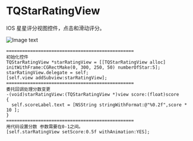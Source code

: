 TQStarRatingView
================

IOS 星星评分视图控件，点击和滑动评分。

![Image text](http://github.com/TinyQ/TQStarRatingView/raw/master/READMEIMAGE/TQStarRatingView.gif)

    ================================================
    初始化控件
    TQStarRatingView *starRatingView = [[TQStarRatingView alloc] initWithFrame:CGRectMake(0, 300, 250, 50) numberOfStar:5];
    starRatingView.delegate = self;
    [self.view addSubview:starRatingView];
    ================================================
    委托回调处理分数变更
    -(void)starRatingView:(TQStarRatingView *)view score:(float)score
    {
      self.scoreLabel.text = [NSString stringWithFormat:@"%0.2f",score * 10 ];
    }
    ================================================
    用代码设置分数 参数需要在0-1之间。
    [self.starRatingView setScore:0.5f withAnimation:YES];
